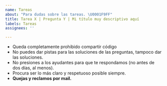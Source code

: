 ```yaml
---
name: Tareas
about: "Para dudas sobre las tareas. \U0001F9FF"
title: Tarea X | Pregunta Y | Mi título muy descriptivo aquí
labels: Tareas
assignees: ''

---
```


- Queda completamente prohibido compartir código
- No puedes dar pistas para las soluciones de las preguntas, tampoco dar las soluciones.
- No presiones a los ayudantes para que te respondamos (no antes de dos días, al menos).
- Procura ser lo más claro y respetuoso posible siempre.
- **Quejas y reclamos por mail.**
